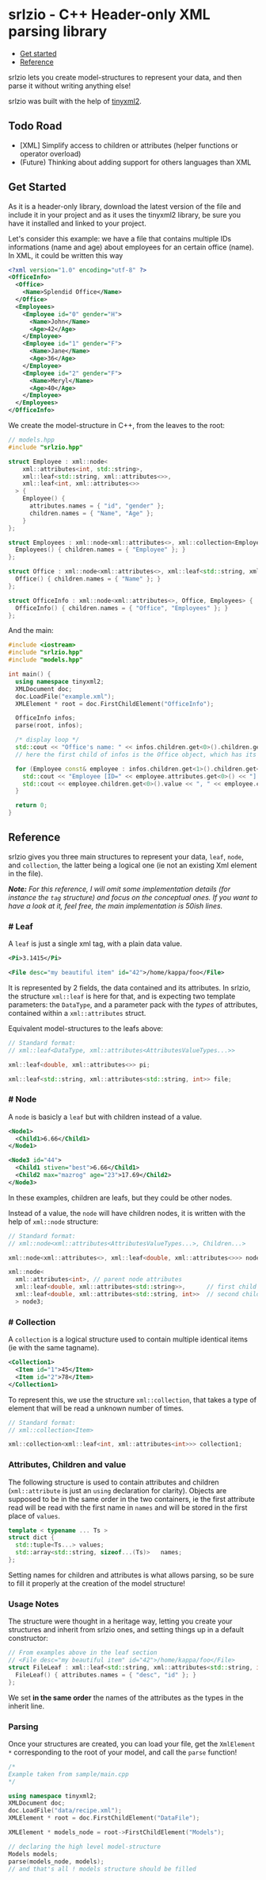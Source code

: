 # srlzio - C++ Header-only XML parsing library

- [Get started](#get-started)
- [Reference](#reference)

srlzio lets you create model-structures to represent your data, and then parse it without writing anything else!

srlzio was built with the help of [tinyxml2](https://github.com/leethomason/tinyxml2).

## Todo Road

- [XML] Simplify access to children or attributes (helper functions or operator overload)
- (Future) Thinking about adding support for others languages than XML

## Get Started

As it is a header-only library, download the latest version of the file and include it in your project and as it uses the tinyxml2 library, be sure you have it installed and linked to your project.

Let's consider this example: we have a file that contains multiple IDs informations (name and age) about employees for an certain office (name).
In XML, it could be written this way

```xml
<?xml version="1.0" encoding="utf-8" ?>
<OfficeInfo>
  <Office>
    <Name>Splendid Office</Name>
  </Office>
  <Employees>
    <Employee id="0" gender="H">
      <Name>John</Name>
      <Age>42</Age>
    </Employee>
    <Employee id="1" gender="F">
      <Name>Jane</Name>
      <Age>36</Age>
    </Employee>
    <Employee id="2" gender="F">
      <Name>Meryl</Name>
      <Age>40</Age>
    </Employee>
  </Employees>
</OfficeInfo>
```

We create the model-structure in C++, from the leaves to the root:

```cpp
// models.hpp
#include "srlzio.hpp"

struct Employee : xml::node<
    xml::attributes<int, std::string>,
    xml::leaf<std::string, xml::attributes<>>,
    xml::leaf<int, xml::attributes<>>
  > {
    Employee() {
      attributes.names = { "id", "gender" };
      children.names = { "Name", "Age" };
    }
};

struct Employees : xml::node<xml::attributes<>, xml::collection<Employee>> {
  Employees() { children.names = { "Employee" }; }
};

struct Office : xml::node<xml::attributes<>, xml::leaf<std::string, xml::attributes<>>> {
  Office() { children.names = { "Name" }; }
};

struct OfficeInfo : xml::node<xml::attributes<>, Office, Employees> {
  OfficeInfo() { children.names = { "Office", "Employees" }; }
};
```

And the main:

```cpp
#include <iostream>
#include "srlzio.hpp"
#include "models.hpp"

int main() {
  using namespace tinyxml2;
  XMLDocument doc;
  doc.LoadFile("example.xml");
  XMLElement * root = doc.FirstChildElement("OfficeInfo");

  OfficeInfo infos;
  parse(root, infos);

  /* display loop */
  std::cout << "Office's name: " << infos.children.get<0>().children.get<0>().value << '\n';
  // here the first child of infos is the Office object, which has its name as first child too

  for (Employee const& employee : infos.children.get<1>().children.get<0>().items) {
    std::cout << "Employee [ID=" << employee.attributes.get<0>() << "] - Gender: " << employee.attributes.get<1>() << '\n';
    std::cout << employee.children.get<0>().value << ", " << employee.children.get<1>().value << "years old\n\n";
  }

  return 0;
}
```


## Reference

srlzio gives you three main structures to represent your data, `leaf`, `node`, and `collection`, the latter being a logical one (ie not an existing Xml element in the file).

***Note:** For this reference, I will omit some implementation details (for instance the `tag` structure) and focus on the conceptual ones. If you want to have a look at it, feel free, the main implementation is 50ish lines.*

### # Leaf

A `leaf` is just a single xml tag, with a plain data value.

```xml
<Pi>3.1415</Pi>

<File desc="my beautiful item" id="42">/home/kappa/foo</File>
```

It is represented by 2 fields, the data contained and its attributes. In srlzio, the structure `xml::leaf` is here for that, and is expecting two template parameters: the `DataType`, and a parameter pack with the *types* of attributes, contained within a `xml::attributes` struct.

Equivalent model-structures to the leafs above:

```cpp
// Standard format:
// xml::leaf<DataType, xml::attributes<AttributesValueTypes...>>

xml::leaf<double, xml::attributes<>> pi;

xml::leaf<std::string, xml::attributes<std::string, int>> file;
```

### # Node

A `node` is basicly a `leaf` but with children instead of a value.

```xml
<Node1>
  <Child1>6.66</Child1>
</Node1>

<Node3 id="44">
  <Child1 stiven="best">6.66</Child1>
  <Child2 max="mazrog" age="23">17.69</Child2>
</Node3>
```

In these examples, children are leafs, but they could be other nodes.

Instead of a value, the `node` will have children nodes, it is written with the help of `xml::node` structure:

```cpp
// Standard format:
// xml::node<xml::attributes<AttributesValueTypes...>, Children...>

xml::node<xml::attributes<>, xml::leaf<double, xml::attributes<>>> node1;

xml::node<
  xml::attributes<int>, // parent node attributes
  xml::leaf<double, xml::attributes<std::string>>,      // first child
  xml::leaf<double, xml::attributes<std::string, int>>  // second child
  > node3;
```

### # Collection

A `collection` is a logical structure used to contain multiple identical items (ie with the same tagname).

```xml
<Collection1>
  <Item id="1">45</Item>
  <Item id="2">78</Item>
</Collection1>
```

To represent this, we use the structure `xml::collection`, that takes a type of element that will be read a unknown number of times.

```cpp
// Standard format:
// xml::collection<Item>

xml::collection<xml::leaf<int, xml::attributes<int>>> collection1;
```

### Attributes, Children and value

The following structure is used to contain attributes and children (`xml::attribute` is just an `using` declaration for clarity). Objects are supposed to be in the same order in the two containers, ie the first attribute read will be read with the first name in `names` and will be stored in the first place of `values`.

```cpp
template < typename ... Ts >
struct dict {
  std::tuple<Ts...> values;
  std::array<std::string, sizeof...(Ts)>   names;
};
```

Setting names for children and attributes is what allows parsing, so be sure to fill it properly at the creation of the model structure!

### Usage Notes

The structure were thought in a heritage way, letting you create your structures and inherit from srlzio ones, and setting things up in a default constructor:

```cpp
// From examples above in the leaf section
// <File desc="my beautiful item" id="42">/home/kappa/foo</File>
struct FileLeaf : xml::leaf<std::string, xml::attributes<std::string, int>> {
  FileLeaf() { attributes.names = { "desc", "id" }; }
};
```

We set **in the same order** the names of the attributes as the types in the inherit line.

### Parsing

Once your structures are created, you can load your file, get the `XmlElement *` corresponding to the root of your model, and call the `parse` function!

```cpp
/*
Example taken from sample/main.cpp
*/

using namespace tinyxml2;
XMLDocument doc;
doc.LoadFile("data/recipe.xml");
XMLElement * root = doc.FirstChildElement("DataFile");

XMLElement * models_node = root->FirstChildElement("Models");

// declaring the high level model-structure
Models models;
parse(models_node, models);
// and that's all ! models structure should be filled
```